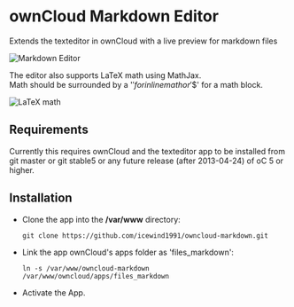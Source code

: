 ownCloud Markdown Editor
=================

Extends the texteditor in ownCloud with a live preview for markdown files

![Markdown Editor](http://i.imgur.com/Iot1pBd.png)

The editor also supports LaTeX math using MathJax.  
Math should be surrounded by a '$' for inline math or '$$' for a math block.

![LaTeX math](http://i.imgur.com/0otA99U.png)

Requirements
---

Currently this requires ownCloud and the texteditor app to be installed from git master or git stable5 or any future release (after 2013-04-24) of oC 5 or higher.

Installation
---

- Clone the app into the **/var/www** directory:

    ``git clone https://github.com/icewind1991/owncloud-markdown.git``


- Link the app ownCloud's apps folder as 'files_markdown':

	``ln -s /var/www/owncloud-markdown /var/www/owncloud/apps/files_markdown``

- Activate the App.
